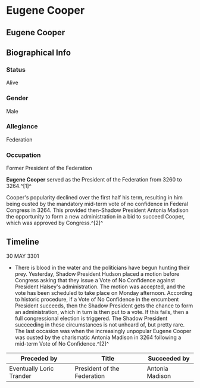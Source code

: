 # Eugene Cooper
## Eugene Cooper

		

## Biographical Info

### Status

Alive

### Gender

Male

### Allegiance

Federation

### Occupation

Former President of the Federation

**Eugene Cooper** served as the President of the Federation from 3260 to 3264.^[1]^

Cooper's popularity declined over the first half his term, resulting in him being ousted by the mandatory mid-term vote of no confidence in Federal Congress in 3264. This provided then-Shadow President Antonia Madison the opportunity to form a new administration in a bid to succeed Cooper, which was approved by Congress.^[2]^

## Timeline

30 MAY 3301

- There is blood in the water and the politicians have begun hunting their prey. Yesterday, Shadow President Hudson placed a motion before Congress asking that they issue a Vote of No Confidence against President Halsey's administration. The motion was accepted, and the vote has been scheduled to take place on Monday afternoon. According to historic procedure, if a Vote of No Confidence in the encumbent President succeeds, then the Shadow President gets the chance to form an administration, which in turn is then put to a vote. If this fails, then a full congressional election is triggered. The Shadow President succeeding in these circumstances is not unheard of, but pretty rare. The last occasion was when the increasingly unpopular Eugene Cooper was ousted by the charismatic Antonia Madison in 3264 following a mid-term Vote of No Confidence.^[2]^

| **Preceded by** | **Title** | **Succeeded by** |
| --- | --- | --- |
| Eventually Loric Trander | President of the Federation | Antonia Madison |